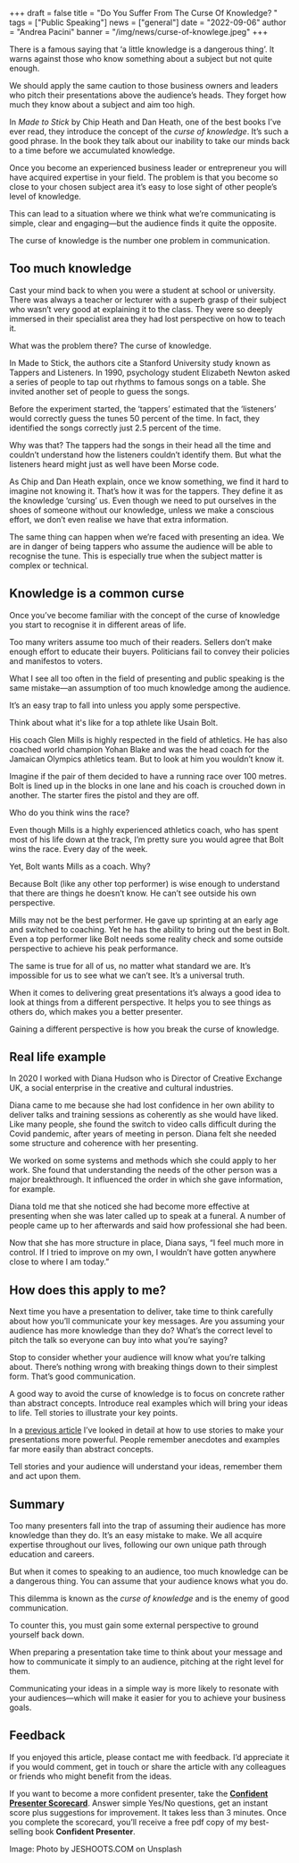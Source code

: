 +++
draft = false
title = "Do You Suffer From The Curse Of Knowledge? "
tags = ["Public Speaking"]
news = ["general"]
date = "2022-09-06"
author = "Andrea Pacini"
banner = "/img/news/curse-of-knowlege.jpeg"
+++
<!--StartFragment-->

There is a famous saying that ‘a little knowledge is a dangerous thing’. It warns against those who know something about a subject but not quite enough.

We should apply the same caution to those business owners and leaders who pitch their presentations above the audience’s heads. They forget how much they know about a subject and aim too high.

In *Made to Stick* by Chip Heath and Dan Heath, one of the best books I’ve ever read, they introduce the concept of the *curse of knowledge*. It’s such a good phrase. In the book they talk about our inability to take our minds back to a time before we accumulated knowledge.

Once you become an experienced business leader or entrepreneur you will have acquired expertise in your field. The problem is that you become so close to your chosen subject area it’s easy to lose sight of other people’s level of knowledge.

This can lead to a situation where we think what we’re communicating is simple, clear and engaging—but the audience finds it quite the opposite. 

The curse of knowledge is the number one problem in communication. 

## Too much knowledge

Cast your mind back to when you were a student at school or university. There was always a teacher or lecturer with a superb grasp of their subject who wasn’t very good at explaining it to the class. They were so deeply immersed in their specialist area they had lost perspective on how to teach it.

What was the problem there? The curse of knowledge. 

In Made to Stick, the authors cite a Stanford University study known as Tappers and Listeners. In 1990, psychology student Elizabeth Newton asked a series of people to tap out rhythms to famous songs on a table. She invited another set of people to guess the songs.

Before the experiment started, the ‘tappers’ estimated that the ‘listeners’ would correctly guess the tunes 50 percent of the time. In fact, they identified the songs correctly just 2.5 percent of the time.

Why was that? The tappers had the songs in their head all the time and couldn’t understand how the listeners couldn’t identify them. But what the listeners heard might just as well have been Morse code.

As Chip and Dan Heath explain, once we know something, we find it hard to imagine not knowing it. That’s how it was for the tappers. They define it as the knowledge ‘cursing’ us. Even though we need to put ourselves in the shoes of someone without our knowledge, unless we make a conscious effort, we don’t even realise we have that extra information.

The same thing can happen when we’re faced with presenting an idea. We are in danger of being tappers who assume the audience will be able to recognise the tune. This is especially true when the subject matter is complex or technical.

## Knowledge is a common curse

Once you’ve become familiar with the concept of the curse of knowledge you start to recognise it in different areas of life.

Too many writers assume too much of their readers. Sellers don’t make enough effort to educate their buyers. Politicians fail to convey their policies and manifestos to voters.

What I see all too often in the field of presenting and public speaking is the same mistake—an assumption of too much knowledge among the audience.

It’s an easy trap to fall into unless you apply some perspective.

Think about what it's like for a top athlete like Usain Bolt.

His coach Glen Mills is highly respected in the field of athletics. He has also coached world champion Yohan Blake and was the head coach for the Jamaican Olympics athletics team. But to look at him you wouldn’t know it.

Imagine if the pair of them decided to have a running race over 100 metres. Bolt is lined up in the blocks in one lane and his coach is crouched down in another. The starter fires the pistol and they are off.

Who do you think wins the race? 

Even though Mills is a highly experienced athletics coach, who has spent most of his life down at the track, I’m pretty sure you would agree that Bolt wins the race. Every day of the week. 

Yet, Bolt wants Mills as a coach. Why? 

Because Bolt (like any other top performer) is wise enough to understand that there are things he doesn’t know. He can’t see outside his own perspective.

Mills may not be the best performer. He gave up sprinting at an early age and switched to coaching. Yet he has the ability to bring out the best in Bolt. Even a top performer like Bolt needs some reality check and some outside perspective to achieve his peak performance.

The same is true for all of us, no matter what standard we are. It’s impossible for us to see what we can’t see. It’s a universal truth.

When it comes to delivering great presentations it’s always a good idea to look at things from a different perspective. It helps you to see things as others do, which makes you a better presenter.

Gaining a different perspective is how you break the curse of knowledge.

## Real life example

In 2020 I worked with Diana Hudson who is Director of Creative Exchange UK, a social enterprise in the creative and cultural industries.

Diana came to me because she had lost confidence in her own ability to deliver talks and training sessions as coherently as she would have liked. Like many people, she found the switch to video calls difficult during the Covid pandemic, after years of meeting in person. Diana felt she needed some structure and coherence with her presenting.

We worked on some systems and methods which she could apply to her work. She found that understanding the needs of the other person was a major breakthrough. It influenced the order in which she gave information, for example. 

Diana told me that she noticed she had become more effective at presenting when she was later called up to speak at a funeral. A number of people came up to her afterwards and said how professional she had been.

Now that she has more structure in place, Diana says, “I feel much more in control. If I tried to improve on my own, I wouldn’t have gotten anywhere close to where I am today.”

## How does this apply to me?

Next time you have a presentation to deliver, take time to think carefully about how you’ll communicate your key messages. Are you assuming your audience has more knowledge than they do? What’s the correct level to pitch the talk so everyone can buy into what you’re saying?

Stop to consider whether your audience will know what you’re talking about. There’s nothing wrong with breaking things down to their simplest form. That’s good communication.

A good way to avoid the curse of knowledge is to focus on concrete rather than abstract concepts. Introduce real examples which will bring your ideas to life. Tell stories to illustrate your key points.

In a [previous article](https://www.ideasonstage.com/news/2022/08/16/2022-07-26-the_power_of_storytelling_in_presentations/) I’ve looked in detail at how to use stories to make your presentations more powerful. People remember anecdotes and examples far more easily than abstract concepts.

Tell stories and your audience will understand your ideas, remember them and act upon them.  

## Summary 

Too many presenters fall into the trap of assuming their audience has more knowledge than they do. It’s an easy mistake to make. We all acquire expertise throughout our lives, following our own unique path through education and careers.

But when it comes to speaking to an audience, too much knowledge can be a dangerous thing. You can assume that your audience knows what you do.

This dilemma is known as the *curse of knowledge* and is the enemy of good communication.

To counter this, you must gain some external perspective to ground yourself back down. 

When preparing a presentation take time to think about your message and how to communicate it simply to an audience, pitching at the right level for them.

Communicating your ideas in a simple way is more likely to resonate with your audiences—which will make it easier for you to achieve your business goals.

## Feedback

If you enjoyed this article, please contact me with feedback. I’d appreciate it if you would comment, get in touch or share the article with any colleagues or friends who might benefit from the ideas.

If you want to become a more confident presenter, take the **[Confident Presenter Scorecard](https://presentationscorecard.scoreapp.com/)**. Answer simple Yes/No questions, get an instant score plus suggestions for improvement. It takes less than 3 minutes. Once you complete the scorecard, you’ll receive a free pdf copy of my best-selling book **Confident Presenter**.

Image: Photo by JESHOOTS.COM on Unsplash

<!--EndFragment-->
